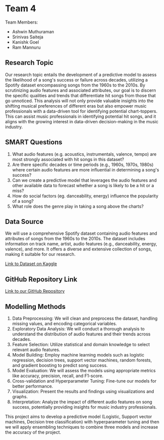 # Team 4

Team Members:
- Ashwin Muthuraman
- Srinivas Saiteja
- Kanishk Goel
- Ram Mannuru

## Research Topic

Our research topic entails the development of a predictive model to assess the likelihood of a song's success or failure across decades, utilizing a Spotify dataset encompassing songs from the 1960s to the 2010s. By scrutinizing audio features and associated attributes, our goal is to discern the specific qualities and trends that differentiate hit songs from those that go unnoticed. This analysis will not only provide valuable insights into the shifting musical preferences of different eras but also empower music professionals with a data-driven tool for identifying potential chart-toppers. This can assist music professionals in identifying potential hit songs, and it aligns with the growing interest in data-driven decision-making in the music industry.

## SMART Questions

1. What audio features (e.g. acoustics, instrumentals, valence, tempo) are most strongly associated with hit songs in this dataset?
2. Are there specific decades or time periods (e.g., 1960s, 1970s, 1980s) where certain audio features are more influential in determining a song's success?
3. Can we create a predictive model that leverages the audio features and other available data to forecast whether a song is likely to be a hit or a miss?
4. How do social factors (eg. danceability, energy) influence the popularity of a song?
5. What role does the genre play in taking a song above the charts?

## Data Source

We will use a comprehensive Spotify dataset containing audio features and attributes of songs from the 1960s to the 2010s. The dataset includes information on track name, artist, audio features (e.g., danceability, energy, valence), and more. It offers a diverse and extensive collection of songs, making it suitable for our research.

[Link to Dataset on Kaggle](https://www.kaggle.com/datasets/theoverman/the-spotify-hit-predictor-dataset?select=dataset-of-00s.csv)

## GitHub Repository Link

[Link to our GitHub Repository](https://github.com/AshwinMuthuraman/Team4Project_DATS6103_10)

## Modelling Methods

1. Data Preprocessing: We will clean and preprocess the dataset, handling missing values, and encoding categorical variables.
2. Exploratory Data Analysis: We will conduct a thorough analysis to understand the distribution of audio features and their trends across decades.
3. Feature Selection: Utilize statistical and domain knowledge to select relevant audio features.
4. Model Building: Employ machine learning models such as logistic regression, decision trees, support vector machines, random forests, and gradient boosting to predict song success.
5. Model Evaluation: We will assess the models using appropriate metrics like accuracy, precision, recall, and F1-score.
6. Cross-validation and Hyperparameter Tuning: Fine-tune our models for better performance.
7. Visualization: Present the results and findings using visualizations and graphs.
8. Interpretation: Analyze the impact of different audio features on song success, potentially providing insights for music industry professionals.

This project aims to develop a predictive model (Logistic, Support vector machines, Decision tree classification) with hyperparameter tuning and then we will apply ensembling techniques to combine three models and increase the accuracy of the project. 
